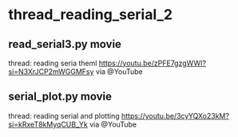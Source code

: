 # thread_reading_serial_2

## read_serial3.py movie

thread: reading seria theml https://youtu.be/zPFE7gzgWWI?si=N3XrJCP2mWGGMFsy via @YouTube 

## serial_plot.py movie

thread: reading serial and plotting https://youtu.be/3cyYQXo23kM?si=kRxeT8kMyqCUB_Yk via @YouTube 

